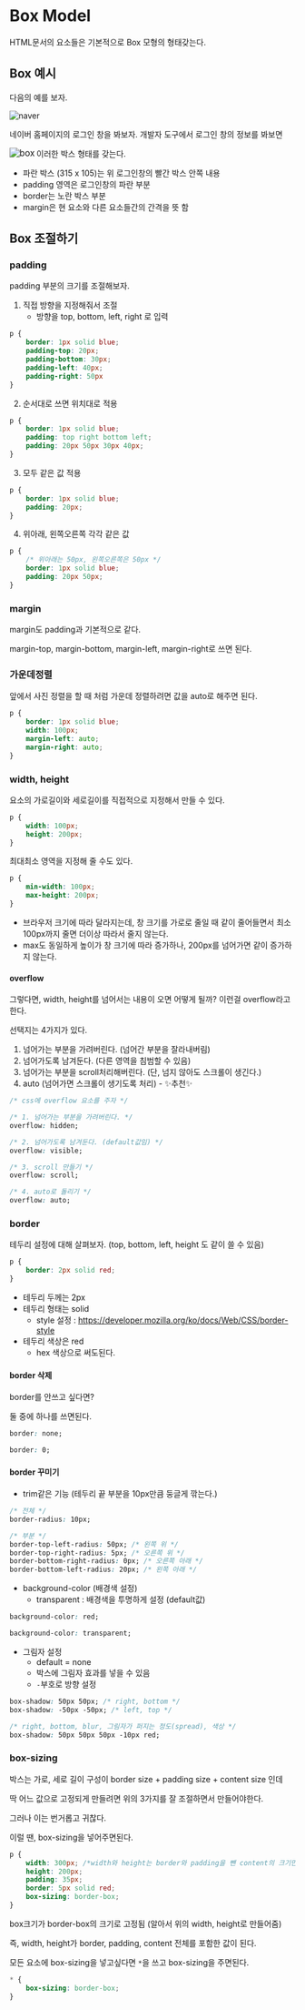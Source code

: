 # Box Model

HTML문서의 요소들은 기본적으로 Box 모형의 형태갖는다.

## Box 예시

다음의 예를 보자.

<img src="C:\Users\Jay\Desktop\New_git\front\HTML_CSS정리\naver.PNG" alt="naver"  />

네이버 홈페이지의 로그인 창을 봐보자.
개발자 도구에서 로그인 창의 정보를 봐보면

 <img src="C:\Users\Jay\Desktop\New_git\front\HTML_CSS정리\box.PNG" alt="box" style="zoom:110%;" align="Left"/>











이러한 박스 형태를 갖는다.

- 파란 박스 (315 x 105)는 위 로그인창의 빨간 박스 안쪽 내용
- padding 영역은 로그인창의 파란 부분
- border는 노란 박스 부분
- margin은 현 요소와 다른 요소들간의 간격을 뜻 함



## Box 조절하기

### padding

padding 부분의 크기를 조절해보자.

1. 직접 방향을 지정해줘서 조절
   - 방향을 top, bottom, left, right 로 입력

```css
p {
    border: 1px solid blue;
    padding-top: 20px;
    padding-bottom: 30px;
    padding-left: 40px;
    padding-right: 50px
}
```

2. 순서대로 쓰면 위치대로 적용

```css
p {
    border: 1px solid blue;
    padding: top right bottom left;
    padding: 20px 50px 30px 40px;
}
```

3. 모두 같은 값 적용

```css
p {
    border: 1px solid blue;
    padding: 20px;
}
```

4. 위아래, 왼쪽오른쪽 각각 같은 값

```css
p {
    /* 위아래는 50px, 왼쪽오른쪽은 50px */
    border: 1px solid blue;
    padding: 20px 50px;
}
```



### margin

margin도 padding과 기본적으로 같다.

margin-top, margin-bottom, margin-left, margin-right로 쓰면 된다.



### 가운데정렬

앞에서 사진 정렬을 할 때 처럼 가운데 정렬하려면 값을 auto로 해주면 된다.

```css
p {
    border: 1px solid blue;
    width: 100px;
    margin-left: auto;
    margin-right: auto;
}
```



### width, height

요소의 가로길이와 세로길이를 직접적으로 지정해서 만들 수 있다.

```css
p {
    width: 100px;
    height: 200px;
}
```



최대최소 영역을 지정해 줄 수도 있다.

```css
p {
    min-width: 100px;
    max-height: 200px;
}
```

- 브라우저 크기에 따라 달라지는데, 창 크기를 가로로 줄일 때 같이 줄어들면서 최소 100px까지 줄면 더이상 따라서 줄지 않는다.
- max도 동일하게 높이가 창 크기에 따라 증가하나, 200px를 넘어가면 같이 증가하지 않는다.



#### overflow

그렇다면, width, height를 넘어서는 내용이 오면 어떻게 될까? 이런걸 overflow라고 한다.

선택지는 4가지가 있다.

1. 넘어가는 부분을 가려버린다. (넘어간 부분을 잘라내버림)
2. 넘어가도록 남겨둔다. (다른 영역을 침범할 수 있음)
3. 넘어가는 부분을 scroll처리해버린다. (단, 넘지 않아도 스크롤이 생긴다.)
4. auto (넘어가면 스크롤이 생기도록 처리) - :sparkles:추천:sparkles:

```css
/* css에 overflow 요소를 주자 */

/* 1. 넘어가는 부분을 가려버린다. */
overflow: hidden;

/* 2. 넘어가도록 남겨둔다. (default값임) */
overflow: visible;

/* 3. scroll 만들기 */
overflow: scroll;

/* 4. auto로 돌리기 */
overflow: auto;
```



### border

테두리 설정에 대해 살펴보자. (top, bottom, left, height 도 같이 쓸 수 있음)

```css
p {
    border: 2px solid red;
}
```

- 테두리 두께는 2px
- 테두리 형태는 solid
  - style 설정 : https://developer.mozilla.org/ko/docs/Web/CSS/border-style
- 테두리 색상은 red
  - hex 색상으로 써도된다.



#### border 삭제

border를 안쓰고 싶다면?

둘 중에 하나를 쓰면된다.

```css
border: none;

border: 0;
```



#### border 꾸미기

- trim같은 기능 (테두리 끝 부분을 10px만큼 둥글게 깎는다.)

```css
/* 전체 */
border-radius: 10px;

/* 부분 */
border-top-left-radius: 50px; /* 왼쪽 위 */
border-top-right-radius: 5px; /* 오른쪽 위 */
border-bottom-right-radius: 0px; /* 오른쪽 아래 */
border-bottom-left-radius: 20px; /* 왼쪽 아래 */
```



- background-color (배경색 설정)
  - transparent : 배경색을 투명하게 설정 (default값)

```css
background-color: red;

background-color: transparent;
```



- 그림자 설정
  - default = none
  - 박스에 그림자 효과를 넣을 수 있음
  - `-`부호로 방향 설정

```css
box-shadow: 50px 50px; /* right, bottom */
box-shadow: -50px -50px; /* left, top */

/* right, bottom, blur, 그림자가 퍼지는 정도(spread), 색상 */
box-shadow: 50px 50px 50px -10px red;
```



### box-sizing

박스는 가로, 세로 길이 구성이 border size + padding size + content size 인데

딱 어느 값으로 고정되게 만들려면 위의 3가지를 잘 조절하면서 만들어야한다.

그러나 이는 번거롭고 귀찮다.

이럴 땐, box-sizing을 넣어주면된다.

```css
p {
    width: 300px; /*width와 height는 border와 padding을 뺀 content의 크기만을 뜻함 */
    height: 200px;
    padding: 35px;
    border: 5px solid red;
    box-sizing: border-box;
}
```

box크기가 border-box의 크기로 고정됨 (알아서 위의 width, height로 만들어줌) 

즉, width, height가 border, padding, content 전체를 포함한 값이 된다.



모든 요소에 box-sizing을 넣고싶다면 `*`을 쓰고 box-sizing을 주면된다.

```css
* {
    box-sizing: border-box;
}
```



